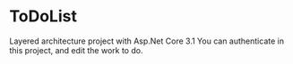 # ToDoList
Layered architecture project with Asp.Net Core 3.1
You can authenticate in this project,
and edit the work to do.
